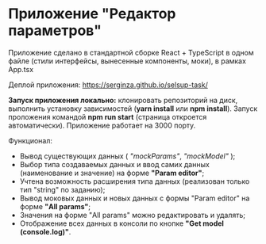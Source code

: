 # Приложение "Редактор параметров"

 Приложение сделано в стандартной сборке React + TypeScript в одном файле (стили интерфейсы, вынесенные компоненты, моки), в рамках App.tsx

Деплой приложения: https://serginza.github.io/selsup-task/

**Запуск приложения локально:** 
клонировать репозиторий на диск, выполнить установку зависимостей (__yarn install__ или __npm install__). Запуск проложения командой __npm run start__ (страница откроется автоматически). Приложение работает на 3000 порту.

Функционал:
- Вывод существующих данных ( _"mockParams"_, _"mockModel"_ );
- Выбор типа создаваемых данных и ввод самих данных (наименование и значение) на форме __"Param editor"__;
- Учтена возможность расширения типа данных (реализован только тип "string" по заданию);
- Вывод моковых данных и новых данных с формы "Param editor" на форме __"All params"__;
- Значения на форме "All params" можно редактировать и удалять;
- Отображение всех данных в консоли по кнопке __"Get model (console.log)"__.
